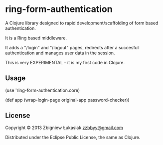 # ring-form-authentication

A Clojure library designed to rapid development/scaffolding of form based authentication.

It is a Ring based middleware.

It adds a "/login" and "/logout" pages, redirects after a succesful authentication
and manages user data in the session.

This is very EXPERIMENTAL - it is my first code in Clojure.

## Usage

(use 'ring-form-authentication.core)

(def app
  (wrap-login-page original-app password-checker))

## License

Copyright © 2013 Zbigniew Łukasiak zzbbyy@gmail.com

Distributed under the Eclipse Public License, the same as Clojure.

